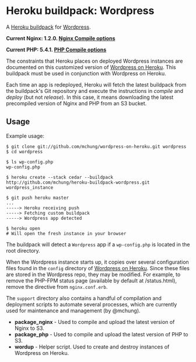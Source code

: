 Heroku buildpack: Wordpress
===========================

A [Heroku buildpack](http://devcenter.heroku.com/articles/buildpack) for [Wordpress](http://wordpress.org).

**Current Nginx: 1.2.0. [Nginx Compile options](https://github.com/mchung/heroku-buildpack-wordpress/blob/master/support/package_nginx)**

**Current PHP: 5.4.1. [PHP Compile options](https://github.com/mchung/heroku-buildpack-wordpress/blob/master/support/package_php)**

The constraints that Heroku places on deployed Wordpress instances are documented on this customized version of [Wordpress on Heroku](http://github.com/mchung/wordpress-on-heroku).  This buildpack must be used in conjunction with Wordpress on Heroku.

Each time an app is redeployed, Heroku will fetch the latest buildpack from the buildpack's Git repository and execute the instructions in *compile* and *deploy* (but not *release*).  In this case, it means downloading the latest precompiled version of Nginx and PHP from an S3 bucket.


Usage
-----

Example usage:

    $ git clone git://github.com/mchung/wordpress-on-heroku.git wordpress
    $ cd wordpress

    $ ls wp-config.php
    wp-config.php

    $ heroku create --stack cedar --buildpack http://github.com/mchung/heroku-buildpack-wordpress.git wordpress_instance

    $ git push heroku master
    ...
    -----> Heroku receiving push
    -----> Fetching custom buildpack
    -----> Wordpress app detected

    $ heroku open 
    # Will open the fresh instance in your browser


The buildpack will detect a `Wordpress` app if a `wp-config.php` is located in the root directory.  

When the Wordpress instance starts up, it copies over several configuration files found in the `config` directory of [Wordpress on Heroku](http://github.com/mchung/wordpress-on-heroku). Since these files are stored in the Wordpress repo, they may be modified.  For example, to remove the PHP-FPM status page (available by default at /status.html), remove the directive from `nginx.conf.erb`.

The `support` directory also contains a handful of compilation and deployment scripts to automate several processes, which are currently used for maintenance and management (by @mchung).

* **package_nginx** - Used to compile and upload the latest version of Nginx to S3.
* **package_php** - Used to compile and upload the latest version of PHP to S3.
* **wordup** - Helper script. Used to create and destroy instances of Wordpress on Heroku.


